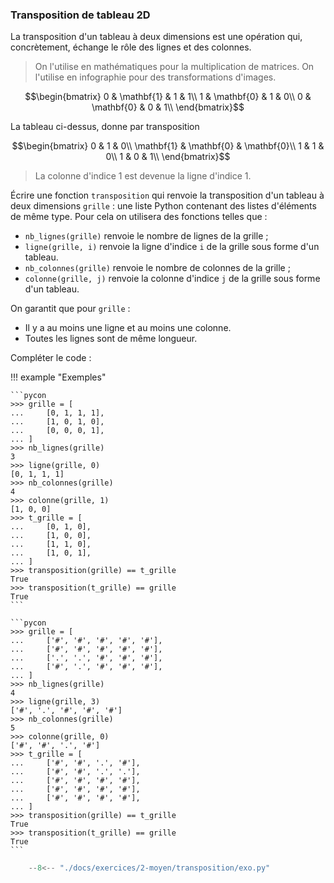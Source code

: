 

### Transposition  de tableau 2D 


La transposition d'un tableau à deux dimensions est une opération qui, concrètement, échange le rôle des lignes et des colonnes.

> On l'utilise en mathématiques pour la multiplication de matrices. On l'utilise en infographie pour des transformations d'images.

$$\begin{bmatrix}
0 & \mathbf{1} & 1 & 1\\
1 & \mathbf{0} & 1 & 0\\
0 & \mathbf{0} & 0 & 1\\
\end{bmatrix}$$

La tableau ci-dessus, donne par transposition

$$\begin{bmatrix}
0 & 1 & 0\\
\mathbf{1} & \mathbf{0} & \mathbf{0}\\
1 & 1 & 0\\
1 & 0 & 1\\
\end{bmatrix}$$

> La colonne d'indice 1 est devenue la ligne d'indice 1.

Écrire une fonction `transposition` qui renvoie la transposition d'un tableau à deux dimensions `grille` : une liste Python contenant des listes d'éléments de même type. Pour cela on utilisera des fonctions telles que :

- `nb_lignes(grille)` renvoie le nombre de lignes de la grille ;
- `ligne(grille, i)` renvoie la ligne d'indice `i` de la grille sous forme d'un tableau.
- `nb_colonnes(grille)` renvoie le nombre de colonnes de la grille ;
- `colonne(grille, j)` renvoie la colonne d'indice `j` de la grille sous forme d'un tableau.


On garantit que pour `grille` :

- Il y a au moins une ligne et au moins une colonne.
- Toutes les lignes sont de même longueur.

Compléter le code :



!!! example "Exemples"

    ```pycon
    >>> grille = [
    ...     [0, 1, 1, 1],
    ...     [1, 0, 1, 0],
    ...     [0, 0, 0, 1],
    ... ]
    >>> nb_lignes(grille)
    3
    >>> ligne(grille, 0)
    [0, 1, 1, 1]
    >>> nb_colonnes(grille)
    4
    >>> colonne(grille, 1)
    [1, 0, 0]
    >>> t_grille = [
    ...     [0, 1, 0],
    ...     [1, 0, 0],
    ...     [1, 1, 0],
    ...     [1, 0, 1],
    ... ]
    >>> transposition(grille) == t_grille
    True
    >>> transposition(t_grille) == grille
    True
    ```

    ```pycon
    >>> grille = [
    ...     ['#', '#', '#', '#', '#'],
    ...     ['#', '#', '#', '#', '#'],
    ...     ['.', '.', '#', '#', '#'],
    ...     ['#', '.', '#', '#', '#'],
    ... ]
    >>> nb_lignes(grille)
    4
    >>> ligne(grille, 3)
    ['#', '.', '#', '#', '#']
    >>> nb_colonnes(grille)
    5
    >>> colonne(grille, 0)
    ['#', '#', '.', '#']
    >>> t_grille = [
    ...     ['#', '#', '.', '#'],
    ...     ['#', '#', '.', '.'],
    ...     ['#', '#', '#', '#'],
    ...     ['#', '#', '#', '#'],
    ...     ['#', '#', '#', '#'],
    ... ]
    >>> transposition(grille) == t_grille
    True
    >>> transposition(t_grille) == grille
    True
    ```


```python
    --8<-- "./docs/exercices/2-moyen/transposition/exo.py"
```


